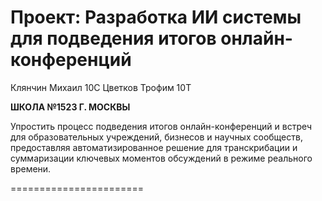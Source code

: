 
# Проект: Разработка ИИ системы для подведения итогов онлайн-конференций

Клянчин Михаил 10С 
Цветков Трофим 10Т

**ШКОЛА №1523 Г. МОСКВЫ**

Упростить процесс подведения итогов онлайн-конференций и встреч
для образовательных учреждений, бизнесов и научных сообществ,
предоставляя автоматизированное решение для транскрибации и
суммаризации ключевых моментов обсуждений в режиме реального
времени.

=======================
